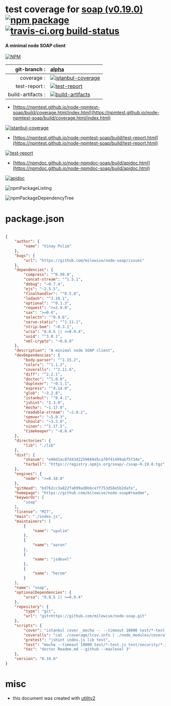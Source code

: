 # test coverage for  [soap (v0.19.0)](https://github.com/milewise/node-soap#readme)  [![npm package](https://img.shields.io/npm/v/npmtest-soap.svg?style=flat-square)](https://www.npmjs.org/package/npmtest-soap) [![travis-ci.org build-status](https://api.travis-ci.org/npmtest/node-npmtest-soap.svg)](https://travis-ci.org/npmtest/node-npmtest-soap)
#### A minimal node SOAP client

[![NPM](https://nodei.co/npm/soap.png?downloads=true&downloadRank=true&stars=true)](https://www.npmjs.com/package/soap)

| git-branch : | [alpha](https://github.com/npmtest/node-npmtest-soap/tree/alpha)|
|--:|:--|
| coverage : | [![istanbul-coverage](https://npmtest.github.io/node-npmtest-soap/build/coverage.badge.svg)](https://npmtest.github.io/node-npmtest-soap/build/coverage.html/index.html)|
| test-report : | [![test-report](https://npmtest.github.io/node-npmtest-soap/build/test-report.badge.svg)](https://npmtest.github.io/node-npmtest-soap/build/test-report.html)|
| build-artifacts : | [![build-artifacts](https://npmtest.github.io/node-npmtest-soap/glyphicons_144_folder_open.png)](https://github.com/npmtest/node-npmtest-soap/tree/gh-pages/build)|

- [https://npmtest.github.io/node-npmtest-soap/build/coverage.html/index.html](https://npmtest.github.io/node-npmtest-soap/build/coverage.html/index.html)

[![istanbul-coverage](https://npmtest.github.io/node-npmtest-soap/build/screenCapture.buildCi.browser.%252Ftmp%252Fbuild%252Fcoverage.lib.html.png)](https://npmtest.github.io/node-npmtest-soap/build/coverage.html/index.html)

- [https://npmtest.github.io/node-npmtest-soap/build/test-report.html](https://npmtest.github.io/node-npmtest-soap/build/test-report.html)

[![test-report](https://npmtest.github.io/node-npmtest-soap/build/screenCapture.buildCi.browser.%252Ftmp%252Fbuild%252Ftest-report.html.png)](https://npmtest.github.io/node-npmtest-soap/build/test-report.html)

- [https://npmdoc.github.io/node-npmdoc-soap/build/apidoc.html](https://npmdoc.github.io/node-npmdoc-soap/build/apidoc.html)

[![apidoc](https://npmdoc.github.io/node-npmdoc-soap/build/screenCapture.buildCi.browser.%252Ftmp%252Fbuild%252Fapidoc.html.png)](https://npmdoc.github.io/node-npmdoc-soap/build/apidoc.html)

![npmPackageListing](https://npmtest.github.io/node-npmtest-soap/build/screenCapture.npmPackageListing.svg)

![npmPackageDependencyTree](https://npmtest.github.io/node-npmtest-soap/build/screenCapture.npmPackageDependencyTree.svg)



# package.json

```json

{
    "author": {
        "name": "Vinay Pulim"
    },
    "bugs": {
        "url": "https://github.com/milewise/node-soap/issues"
    },
    "dependencies": {
        "compress": "^0.99.0",
        "concat-stream": "^1.5.1",
        "debug": "~0.7.4",
        "ejs": "~2.5.5",
        "finalhandler": "^0.5.0",
        "lodash": "^3.10.1",
        "optional": "^0.1.3",
        "request": ">=2.9.0",
        "sax": ">=0.6",
        "selectn": "^0.9.6",
        "serve-static": "^1.11.1",
        "strip-bom": "~0.3.1",
        "ursa": "0.8.5 || >=0.9.4",
        "uuid": "^3.0.1",
        "xml-crypto": "~0.8.0"
    },
    "description": "A minimal node SOAP client",
    "devDependencies": {
        "body-parser": "^1.15.2",
        "colors": "^1.1.2",
        "coveralls": "^2.11.6",
        "diff": "^2.2.1",
        "doctoc": "^1.0.0",
        "duplexer": "~0.1.1",
        "express": "^4.14.0",
        "glob": "~3.2.8",
        "istanbul": "^0.4.1",
        "jshint": "2.3.0",
        "mocha": "~1.17.0",
        "readable-stream": "~2.0.2",
        "semver": "~5.0.3",
        "should": "~3.3.0",
        "sinon": "^1.17.5",
        "timekeeper": "~0.0.4"
    },
    "directories": {
        "lib": "./lib"
    },
    "dist": {
        "shasum": "e80d1ac07d43d2259869d5ca70f41499abf5f34e",
        "tarball": "https://registry.npmjs.org/soap/-/soap-0.19.0.tgz"
    },
    "engines": {
        "node": ">=0.10.0"
    },
    "gitHead": "bd762cc3a822fa699ad8bbceff753d58e5b2dafe",
    "homepage": "https://github.com/milewise/node-soap#readme",
    "keywords": [
        "soap"
    ],
    "license": "MIT",
    "main": "./index.js",
    "maintainers": [
        {
            "name": "vpulim"
        },
        {
            "name": "aaron"
        },
        {
            "name": "jsdevel"
        },
        {
            "name": "herom"
        }
    ],
    "name": "soap",
    "optionalDependencies": {
        "ursa": "0.8.5 || >=0.9.4"
    },
    "repository": {
        "type": "git",
        "url": "git+https://github.com/milewise/node-soap.git"
    },
    "scripts": {
        "cover": "istanbul cover _mocha -- --timeout 10000 test/*-test.js test/security/*.js",
        "coveralls": "cat ./coverage/lcov.info | ./node_modules/coveralls/bin/coveralls.js -v",
        "pretest": "jshint index.js lib test",
        "test": "mocha --timeout 10000 test/*-test.js test/security/*.js",
        "toc": "doctoc Readme.md --github --maxlevel 3"
    },
    "version": "0.19.0"
}
```



# misc
- this document was created with [utility2](https://github.com/kaizhu256/node-utility2)
